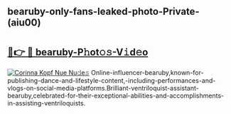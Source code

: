 ## bearuby-only-fans​-leaked-photo​-Private-(aiu00)


# <h2><a href="https://mediaupload.pro?title=bearuby&ref=git">🔗👉 🔴 bearuby-P𝚑ot𝚘𝚜-V𝚒d𝚎o</a></h2>

[![Corinna Kopf Nue Nu𝚍e𝚜](https://i.imgur.com/0qMVB7G.gif)](https://mediaupload.pro?title=bearuby&ref=git)
Online-influencer-bearuby,known-for-publishing-dance-and-lifestyle-content,-including-performances-and-vlogs-on-social-media-platforms.Brilliant-ventriloquist-assistant-bearuby,celebrated-for-their-exceptional-abilities-and-accomplishments-in-assisting-ventriloquists.  